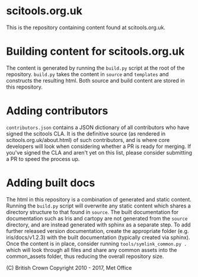 scitools.org.uk
===============

This is the repository containing content found at scitools.org.uk.
 
Building content for scitools.org.uk
====================================

The content is generated by running the
``build.py`` script at the root of the repository. ``build.py`` takes
the content in ``source`` and ``templates`` and constructs the resulting
html. Both source and build content are stored in this repository.


Adding contributors
===================
``contributors.json`` contains a JSON dictionary of all contributors who have
signed the scitools CLA. It is the definitive source (as rendered in
scitools.org.uk/about.html) of such contributors, and is where core developers
will look when considering whether a PR is ready for merging. If you've signed
the CLA and aren't yet on this list, please consider submitting a PR to speed
the process up. 


Adding built docs
=================

The html in this repository is a combination of generated and static content.
Running the ``build.py`` script will overwrite any static content which shares
a directory structure to that found in ``source``. The built documentation for
documentation such as Iris and cartopy are not generated from the ``source``
directory, and are instead generated with sphinx as a separate step. To add
further released version documentation, create the appropriate folder
(e.g. iris/docs/v1.2.3) with the built documentation (typically created via
sphinx). Once the content is in place, consider running
``tools/symlink_common.py .`` which will look through all files and share any
common assets into the common_assets folder, thus reducing the overall
repository size.

(C) British Crown Copyright 2010 - 2017, Met Office

